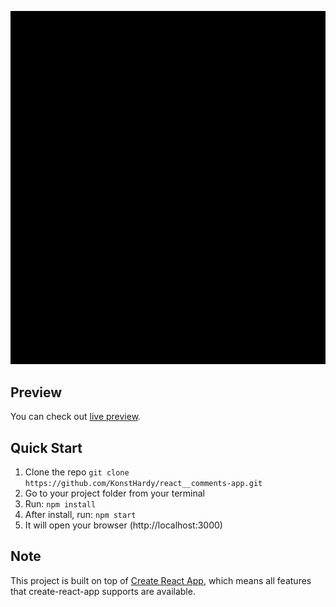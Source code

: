 

![Preview](./preview/preview.gif)

## Preview

You can check out [live preview](https://konsthardy.github.io/react__comments-app/).

## Quick Start

1.  Clone the repo `git clone https://github.com/KonstHardy/react__comments-app.git`   
2.  Go to your project folder from your terminal
3.  Run: `npm install` 
4.  After install, run: `npm start`
5.  It will open your browser (http://localhost:3000)

## Note

This project is built on top of [Create React App](https://github.com/facebook/create-react-app), which means all features that create-react-app supports are available.
